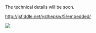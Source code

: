The technical details will be soon.

http://jsfiddle.net/ysthepkw/5/embedded/

![](http://i.imgur.com/SQCZ0Bq.png)
